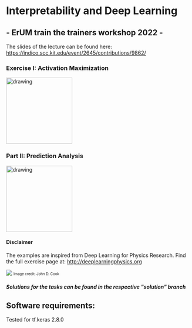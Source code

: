 # Interpretability and Deep Learning
## - ErUM train the trainers workshop 2022 -

The slides of the lecture can be found here: https://indico.scc.kit.edu/event/2645/contributions/9862/




### Exercise I: Activation Maximization
<a target="_blank" rel="noopener noreferrer" href="https://colab.research.google.com/github/jglombitza/Introspection_tutorial/blob/main/activation_maximization.ipynb"><img src="https://colab.research.google.com/assets/colab-badge.svg" alt="drawing" width="180"/> </a>


### Part II: Prediction Analysis
<a target="_blank" rel="noopener noreferrer" href="https://colab.research.google.com/github/jglombitza/Introspection_tutorial/blob/main/discriminative_localization.ipynb"><img src="https://colab.research.google.com/assets/colab-badge.svg" alt="drawing" width="180"/> </a>

#### Disclaimer
The examples are inspired from Deep Learning for Physics Research.
Find the full exercise page at: http://deeplearningphysics.org  

<img class="center" src="https://www.johndcook.com/blackbox.jpeg">
<sub><sup>Image credit: John D. Cook</sup></sub>


##### Solutions for the tasks can be found in the respective "solution" branch


## Software requirements:
Tested for tf.keras 2.8.0

